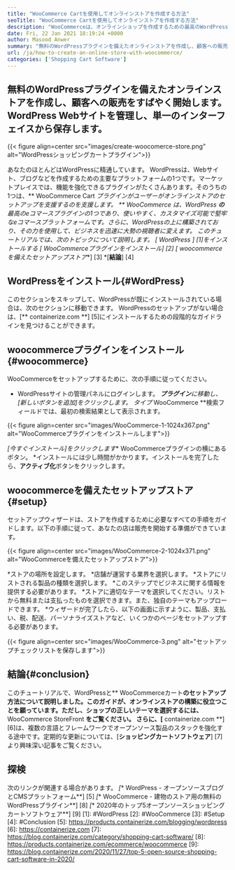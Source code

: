 ```yaml
---
title: "WooCommerce Cartを使用してオンラインストアを作成する方法" 
seoTitle: "WooCommerce Cartを使用してオンラインストアを作成する方法" 
description: "WooCommerceは、オンラインショップを作成するための最高のWordPressショッピングカートプラグインの1つです。企業が大規模にビジネスを拡大するのに役立ちます。" 
date: Fri, 22 Jan 2021 18:19:24 +0000
author: Masood Anwer
summary: "無料のWordPressプラグインを備えたオンラインストアを作成し、顧客への販売をすばやく開始します。 WordPress Webサイトを管理し、単一のインターフェイスから保存します。" 
url: /ja/how-to-create-an-online-store-with-woocommerce/
categories: ['Shopping Cart Software']
---
```


## 無料のWordPressプラグインを備えたオンラインストアを作成し、顧客への販売をすばやく開始します。 WordPress Webサイトを管理し、単一のインターフェイスから保存します。

{{< figure align=center src="images/create-woocomerce-store.png" alt="WordPressショッピングカートプラグイン">}}

あなたのほとんどはWordPressに精通しています。 WordPressは、Webサイト、ブログなどを作成するための主要なプラットフォームの1つです。マーケットプレイスでは、機能を強化できるプラグインがたくさんあります。そのうちの1つは、** WooCommerce Cart **プラグインがユーザーがオンラインストアのセットアップを支援するのを支援します。 ** WooCommerce **は、WordPress **の**最高のeコマースプラグインの1つであり、使いやすく、カスタマイズ可能で堅牢なeコマースプラットフォームです。さらに、WordPressの上に構築されており、その力を使用して、ビジネスを迅速に大勢の視聴者に変えます。
このチュートリアルでは、次のトピックについて説明します。
  *[** WordPress **] [1]をインストールする
  *[** WooCommerceプラグインをインストール**] [2]
  *[** woocommerceを備えたセットアップストア**] [3]
  *[**結論**] [4]

## WordPressをインストール{#WordPress}
このセクションをスキップして、WordPressが既にインストールされている場合は、次のセクションに移動できます。 WordPressのセットアップがない場合は、[** containerize.com **] [5]にインストールするための段階的なガイドラインを見つけることができます。

## woocommerceプラグインをインストール{#woocommerce}
WooCommerceをセットアップするために、次の手順に従ってください。
  * WordPressサイトの管理パネルにログインします。
  ***プラグイン**に移動し、[新しい**ボタンを追加]をクリックします。
  *タイプ** WooCommerce **検索フィールドでは、最初の検索結果として表示されます。

{{< figure align=center src="images/WooCommerce-1-1024x367.png" alt="WooCommerceプラグインをインストールします">}}

  *[今すぐインストール]をクリックします** WooCommerceプラグインの横にあるボタン。
  *インストールには少し時間がかかります。インストールを完了したら、**アクティブ化**ボタンをクリックします。

## woocommerceを備えたセットアップストア{#setup}
セットアップウィザードは、ストアを作成するために必要なすべての手順をガイドします。以下の手順に従って、あなたの店は販売を開始する準備ができています。

{{< figure align=center src="images/WooCommerce-2-1024x371.png" alt="WooCommerceを備えたセットアップストア">}}

  *ストアの場所を設定します。
  *店舗が運営する業界を選択します。
  *ストアにリストされる製品の種類を選択します。
  *このステップでビジネスに関する情報を提供する必要があります。
  *ストアに適切なテーマを選択してください。リストから無料または支払ったものを選択できます。また、独自のテーマもアップロードできます。
  *ウィザードが完了したら、以下の画面に示すように、製品、支払い、税、配送、パーソナライズストアなど、いくつかのページをセットアップする必要があります。

{{< figure align=center src="images/WooCommerce-3.png" alt="セットアップチェックリストを保存します">}}


## 結論{#conclusion}
このチュートリアルで、WordPressと** WooCommerceカート**のセットアップ方法について説明しました。このガイドが、オンラインストアの構築に役立つことを願っています。ただし、ショップの正しいテーマを選択するには、** WooCommerce StoreFront **をご覧ください。
さらに、[** containerize.com **] [6]は、複数の言語とフレームワークでオープンソース製品のスタックを強化する途中です。定期的な更新については、[**ショッピングカートソフトウェア**] [7]より興味深い記事をご覧ください。

## 探検
次のリンクが関連する場合があります。
  *[** WordPress  - オープンソースブログとCMSプラットフォーム**] [5]
  *[** WooCommerce  - 建物のストア用の無料のWordPressプラグイン**] [8]
  *[** 2020年のトップ5オープンソースショッピングカートソフトウェア**] [9]
[1]: #WordPress
[2]: #WooCommerce
[3]: #Setup
[4]: #Conclusion
[5]: https://products.containerize.com/blogging/wordpress
[6]: https://containerize.com
[7]: https://blog.containerize.com/category/shopping-cart-software/
[8]: https://products.containerize.com/ecommerce/woocommerce
[9]: https://blog.containerize.com/2020/11/27/top-5-open-source-shopping-cart-software-in-2020/
